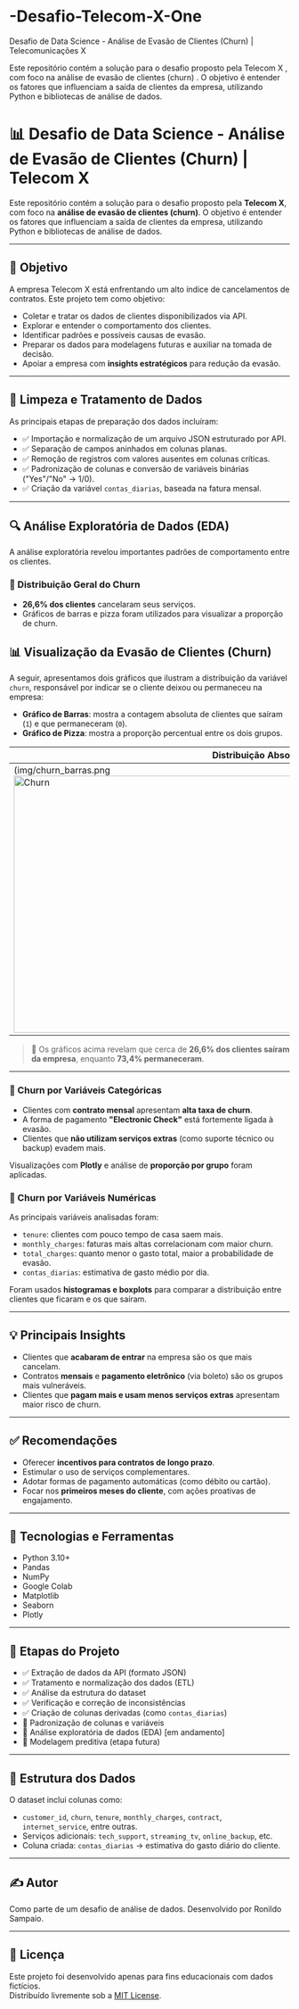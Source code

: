# -Desafio-Telecom-X-One
Desafio de Data Science - Análise de Evasão de Clientes (Churn) | Telecomunicações X

Este repositório contém a solução para o desafio proposto pela Telecom X , com foco na análise de evasão de clientes (churn) . O objetivo é entender os fatores que influenciam a saída de clientes da empresa, utilizando Python e bibliotecas de análise de dados.
# 📊 Desafio de Data Science - Análise de Evasão de Clientes (Churn) | Telecom X

Este repositório contém a solução para o desafio proposto pela **Telecom X**, com foco na **análise de evasão de clientes (churn)**. O objetivo é entender os fatores que influenciam a saída de clientes da empresa, utilizando Python e bibliotecas de análise de dados.

---

## 🎯 Objetivo

A empresa Telecom X está enfrentando um alto índice de cancelamentos de contratos. Este projeto tem como objetivo:

- Coletar e tratar os dados de clientes disponibilizados via API.
- Explorar e entender o comportamento dos clientes.
- Identificar padrões e possíveis causas de evasão.
- Preparar os dados para modelagens futuras e auxiliar na tomada de decisão.
- Apoiar a empresa com **insights estratégicos** para redução da evasão.
  
---

## 🧹 Limpeza e Tratamento de Dados

As principais etapas de preparação dos dados incluíram:

- ✅ Importação e normalização de um arquivo JSON estruturado por API.
- ✅ Separação de campos aninhados em colunas planas.
- ✅ Remoção de registros com valores ausentes em colunas críticas.
- ✅ Padronização de colunas e conversão de variáveis binárias ("Yes"/"No" → 1/0).
- ✅ Criação da variável `contas_diarias`, baseada na fatura mensal.

---

## 🔍 Análise Exploratória de Dados (EDA)

A análise exploratória revelou importantes padrões de comportamento entre os clientes.

### 📌 Distribuição Geral do Churn

- **26,6% dos clientes** cancelaram seus serviços.
- Gráficos de barras e pizza foram utilizados para visualizar a proporção de churn.

## 📊 Visualização da Evasão de Clientes (Churn)

A seguir, apresentamos dois gráficos que ilustram a distribuição da variável `churn`, responsável por indicar se o cliente deixou ou permaneceu na empresa:

- **Gráfico de Barras**: mostra a contagem absoluta de clientes que saíram (`1`) e que permaneceram (`0`).
- **Gráfico de Pizza**: mostra a proporção percentual entre os dois grupos.

| Distribuição Absoluta e Percentual |
|-----------------------|
| (img/churn_barras.png<img width="985" height="461" alt="Churn" src="https://github.com/user-attachments/assets/00e15f8b-8cd9-46fc-805d-d1d003752cbc" />
> 📌 Os gráficos acima revelam que cerca de **26,6% dos clientes saíram da empresa**, enquanto **73,4% permaneceram**.

---

### 📌 Churn por Variáveis Categóricas

- Clientes com **contrato mensal** apresentam **alta taxa de churn**.
- A forma de pagamento **"Electronic Check"** está fortemente ligada à evasão.
- Clientes que **não utilizam serviços extras** (como suporte técnico ou backup) evadem mais.

Visualizações com **Plotly** e análise de **proporção por grupo** foram aplicadas.

### 📌 Churn por Variáveis Numéricas

As principais variáveis analisadas foram:

- `tenure`: clientes com pouco tempo de casa saem mais.
- `monthly_charges`: faturas mais altas correlacionam com maior churn.
- `total_charges`: quanto menor o gasto total, maior a probabilidade de evasão.
- `contas_diarias`: estimativa de gasto médio por dia.

Foram usados **histogramas e boxplots** para comparar a distribuição entre clientes que ficaram e os que saíram.

---

## 💡 Principais Insights

- Clientes que **acabaram de entrar** na empresa são os que mais cancelam.
- Contratos **mensais** e **pagamento eletrônico** (via boleto) são os grupos mais vulneráveis.
- Clientes que **pagam mais e usam menos serviços extras** apresentam maior risco de churn.

---

## ✅ Recomendações

- Oferecer **incentivos para contratos de longo prazo**.
- Estimular o uso de serviços complementares.
- Adotar formas de pagamento automáticas (como débito ou cartão).
- Focar nos **primeiros meses do cliente**, com ações proativas de engajamento.

---

## 🔧 Tecnologias e Ferramentas

- Python 3.10+
- Pandas
- NumPy
- Google Colab 
- Matplotlib
- Seaborn
- Plotly

---

## 🧪 Etapas do Projeto

- ✅ Extração de dados da API (formato JSON)
- ✅ Tratamento e normalização dos dados (ETL)
- ✅ Análise da estrutura do dataset
- ✅ Verificação e correção de inconsistências
- ✅ Criação de colunas derivadas (como `contas_diarias`)
- 🔄 Padronização de colunas e variáveis
- 🚧 Análise exploratória de dados (EDA) [em andamento]
- 🚀 Modelagem preditiva (etapa futura)

---

## 📁 Estrutura dos Dados

O dataset inclui colunas como:

- `customer_id`, `churn`, `tenure`, `monthly_charges`, `contract`, `internet_service`, entre outras.
- Serviços adicionais: `tech_support`, `streaming_tv`, `online_backup`, etc.
- Coluna criada: `contas_diarias` → estimativa do gasto diário do cliente.

---

## ✍️ Autor
Como parte de um desafio de análise de dados. Desenvolvido por 
Ronildo Sampaio.

---

## 📝 Licença

Este projeto foi desenvolvido apenas para fins educacionais com dados fictícios.  
Distribuído livremente sob a [MIT License](LICENSE).
